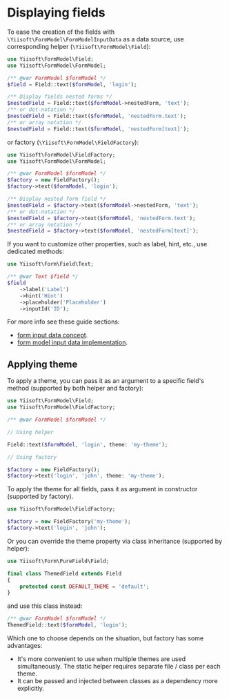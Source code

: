 # Displaying fields

To ease the creation of the fields with `\Yiisoft\FormModel\FormModelInputData` as a data source, use
corresponding helper (`\Yiisoft\FormModel\Field`):

```php
use Yiisoft\FormModel\Field;
use Yiisoft\FormModel\FormModel;

/** @var FormModel $formModel */
$field = Field::text($formModel, 'login');

/** Display fields nested forms */
$nestedField = Field::text($formModel->nestedForm, 'text');
/** or dot-notation */
$nestedField = Field::text($formModel, 'nestedForm.text');
/** or array notation */
$nestedField = Field::text($formModel, 'nestedForm[text]');
```

or factory (`\Yiisoft\FormModel\FieldFactory`):

```php
use Yiisoft\FormModel\FieldFactory;
use Yiisoft\FormModel\FormModel;

/** @var FormModel $formModel */
$factory = new FieldFactory();
$factory->text($formModel, 'login');

/** Display nested form field */
$nestedField = $factory->text($formModel->nestedForm, 'text');
/** or dot-notation */
$nestedField = $factory->text($formModel, 'nestedForm.text');
/** or array notation */
$nestedField = $factory->text($formModel, 'nestedForm[text]');
```

If you want to customize other properties, such as label, hint, etc., use dedicated methods:

```php
use Yiisoft\Form\Field\Text;

/** @var Text $field */
$field
    ->label('Label')
    ->hint('Hint')
    ->placeholder('Placeholder')
    ->inputId('ID');
```

For more info see these guide sections:

- [form input data concept](https://github.com/yiisoft/form/blob/master/docs/guide/en/input-data.md).
- [form model input data implementation](form-model-input-data.md).

## Applying theme

To apply a theme, you can pass it as an argument to a specific field's method (supported by both helper and
factory):

```php
use Yiisoft\FormModel\Field;
use Yiisoft\FormModel\FieldFactory;

/** @var FormModel $formModel */

// Using helper

Field::text($formModel, 'login', theme: 'my-theme');

// Using factory

$factory = new FieldFactory();
$factory->text('login', 'john', theme: 'my-theme');
```

To apply the theme for all fields, pass it as argument in constructor (supported by factory).

```php
use Yiisoft\FormModel\FieldFactory;

$factory = new FieldFactory('my-theme');
$factory->text('login', 'john');
```

Or you can override the theme property via class inheritance (supported by helper):

```php
use Yiisoft\Form\PureField\Field;

final class ThemedField extends Field
{
    protected const DEFAULT_THEME = 'default';
}
```

and use this class instead:

```php
/** @var FormModel $formModel */
ThemedField::text($formModel, 'login');
```

Which one to choose depends on the situation, but factory has some advantages:

- It's more convenient to use when multiple themes are used simultaneously. The static helper requires separate file /
  class per each theme.
- It can be passed and injected between classes as a dependency more explicitly.
